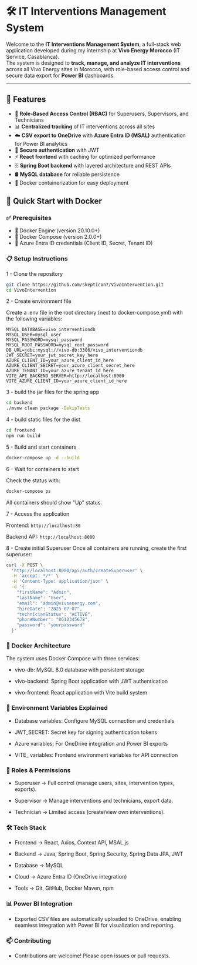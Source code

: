 # 🛠️ IT Interventions Management System

Welcome to the **IT Interventions Management System**, a full-stack web application developed during my internship at **Vivo Energy Morocco** (IT Service, Casablanca).  
The system is designed to **track, manage, and analyze IT interventions** across all Vivo Energy sites in Morocco, with role-based access control and secure data export for **Power BI** dashboards.

---

## 🌟 Features

- 🔑 **Role-Based Access Control (RBAC)** for Superusers, Supervisors, and Technicians
- 📊 **Centralized tracking** of IT interventions across all sites
- ☁️ **CSV export to OneDrive** with **Azure Entra ID (MSAL)** authentication for Power BI analytics
- 🔐 **Secure authentication** with JWT
- ⚡ **React frontend** with caching for optimized performance
- 🗄️ **Spring Boot backend** with layered architecture and REST APIs
- 🛢️ **MySQL database** for reliable persistence
- 🐳 Docker containerization for easy deployment



## 🚀 Quick Start with Docker
### ✅ Prerequisites
- 🐳 Docker Engine (version 20.10.0+)
- 🐳 Docker Compose (version 2.0.0+)
- 🔑 Azure Entra ID credentials (Client ID, Secret, Tenant ID)

### 📋 Setup Instructions

1 - Clone the repository

```bash
git clone https://github.com/skepticon7/VivoIntervention.git
cd VivoIntervention
```

2 - Create environment file

Create a .env file in the root directory (next to docker-compose.yml) with the following variables:
```properties
MYSQL_DATABASE=vivo_interventiondb
MYSQL_USER=mysql_user
MYSQL_PASSWORD=mysql_password
MYSQL_ROOT_PASSWORD=mysql_root_password
DB_URL=jdbc:mysql://vivo-db:3306/vivo_interventiondb
JWT_SECRET=your_jwt_secret_key_here
AZURE_CLIENT_ID=your_azure_client_id_here
AZURE_CLIENT_SECRET=your_azure_client_secret_here
AZURE_TENANT_ID=your_azure_tenant_id_here
VITE_API_BACKEND_SERVER=http://localhost:8000
VITE_AZURE_CLIENT_ID=your_azure_client_id_here
```

3 - build the jar files for the spring app
```bash
cd backend
./mvnw clean package -DskipTests
```

4 - build static files for the dist
``` bash
cd frontend
npm run build
```

5 - Build and start containers

```bash
docker-compose up -d --build
```
6 - Wait for containers to start

Check the status with:

```bash
docker-compose ps
```

All containers should show "Up" status.

7 - Access the application

Frontend: `http://localhost:80`

Backend API: `http://localhost:8000`

8 - Create initial Superuser
Once all containers are running, create the first superuser:

```bash
curl -X POST \
  'http://localhost:8000/api/auth/createSuperuser' \
  -H 'accept: */*' \
  -H 'Content-Type: application/json' \
  -d '{
    "firstName": "Admin",
    "lastName": "User",
    "email": "admin@vivoenergy.com",
    "hireDate": "2025-07-07",
    "technicianStatus": "ACTIVE",
    "phoneNumber": "0612345678",
    "password": "yourpassword"
  }'
```

### 🐳 Docker Architecture
The system uses Docker Compose with three services:

* vivo-db: MySQL 8.0 database with persistent storage

* vivo-backend: Spring Boot application with JWT authentication

* vivo-frontend: React application with Vite build system

### 🔐 Environment Variables Explained
* Database variables: Configure MySQL connection and credentials

* JWT_SECRET: Secret key for signing authentication tokens

* Azure variables: For OneDrive integration and Power BI exports

* VITE_ variables: Frontend environment variables for API connection

### 🔐 Roles & Permissions

* Superuser → Full control (manage users, sites, intervention types, exports).

* Supervisor → Manage interventions and technicians, export data.

* Technician → Limited access (create/view own interventions).

### 🛠️ Tech Stack

* Frontend → React, Axios, Context API, MSAL.js

* Backend → Java, Spring Boot, Spring Security, Spring Data JPA, JWT

* Database → MySQL

* Cloud → Azure Entra ID (OneDrive integration)

* Tools → Git, GitHub, Docker Maven, npm

### 📊 Power BI Integration

* Exported CSV files are automatically uploaded to OneDrive, enabling seamless integration with Power BI for visualization and reporting.

### 📫 Contributing

* Contributions are welcome! Please open issues or pull requests.

